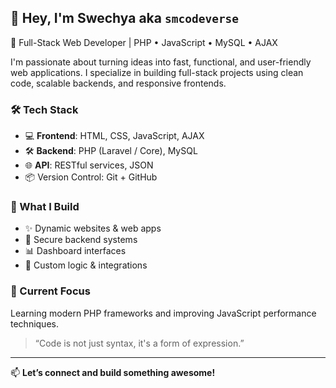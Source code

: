 
## 👋 Hey, I'm Swechya aka `smcodeverse`

🚀 Full-Stack Web Developer | PHP • JavaScript • MySQL • AJAX

I'm passionate about turning ideas into fast, functional, and user-friendly web applications. I specialize in building full-stack projects using clean code, scalable backends, and responsive frontends.

### 🛠️ Tech Stack
- 💻 **Frontend**: HTML, CSS, JavaScript, AJAX
- 🛠️ **Backend**: PHP (Laravel / Core), MySQL
- 🌐 **API**: RESTful services, JSON
- 📦 Version Control: Git + GitHub

### 🌟 What I Build
- ✨ Dynamic websites & web apps
- 🔐 Secure backend systems
- 📊 Dashboard interfaces
- 🧠 Custom logic & integrations

### 📌 Current Focus
Learning modern PHP frameworks and improving JavaScript performance techniques.

> “Code is not just syntax, it's a form of expression.”

---

📫 **Let’s connect and build something awesome!**
